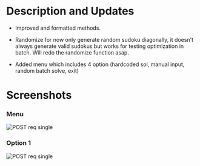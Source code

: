 # Description and Updates
- Improved and formatted methods.
- Randomize for now only generate random sudoku diagonally, it doesn't always generate valid sudokus but works for testing optimization in batch.
   Will redo the randomize function asap.

- Added menu which includes 4 option (hardcoded sol, manual input, random batch solve, exit)


# Screenshots
### Menu
![POST req single](https://i.imgur.com/9DFYfcr.png)

### Option 1
![POST req single](https://i.imgur.com/5FbfX8P.png)
